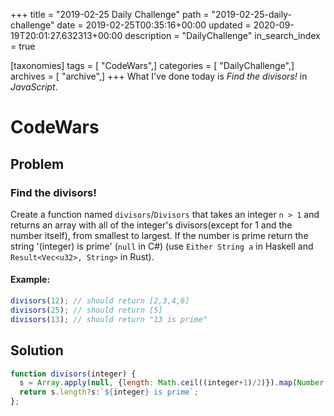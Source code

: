 +++
title = "2019-02-25 Daily Challenge"
path = "2019-02-25-daily-challenge"
date = 2019-02-25T00:35:16+00:00
updated = 2020-09-19T20:01:27.632313+00:00
description = "DailyChallenge"
in_search_index = true

[taxonomies]
tags = [ "CodeWars",]
categories = [ "DailyChallenge",]
archives = [ "archive",]
+++
What I've done today is *Find the divisors!* in *JavaScript*.

<!-- more -->

# CodeWars

## Problem

### Find the divisors!

Create a function named `divisors`/`Divisors` that takes an integer `n > 1` and returns an array with all of the integer's divisors(except for 1 and the number itself), from smallest to largest. If the number is prime return the string '(integer) is prime' (`null` in C#) (use `Either String a` in Haskell and `Result<Vec<u32>, String>` in Rust).

#### Example:

```javascript
divisors(12); // should return [2,3,4,6]
divisors(25); // should return [5]
divisors(13); // should return "13 is prime"
```

## Solution

```js
function divisors(integer) {
  s = Array.apply(null, {length: Math.ceil((integer+1)/2)}).map(Number.call, Number).slice(2).filter(x => integer % x===0);
  return s.length?s:`${integer} is prime`;
};
```